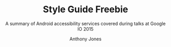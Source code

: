 ---
layout: post
title: Style Guide Freebie
subtitle: A summary of Android accessibility services covered during talks at Google IO 2015
author: Anthony Jones
excerpt: Sharing with you a free Style Guide Sketch file. Designed and coded this yesterday, so my team could brainstorm some ideas for documentation/pattern libraries. Font - Proxima Nova
thumbnail_url: /dist/images/guide-thumbnail.jpg
caption: An illustration of Google written in braille made with iDraw.
color: red
download: https://dribbble.com/shots/2446798-Style-Guide-in-Framer-w-Sketch-Freebie/attachments/476424
---